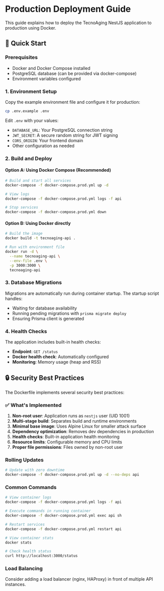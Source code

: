 # Production Deployment Guide

This guide explains how to deploy the TecnoAging NestJS application to production using Docker.

## 🚀 Quick Start

### Prerequisites

- Docker and Docker Compose installed
- PostgreSQL database (can be provided via docker-compose)
- Environment variables configured

### 1. Environment Setup

Copy the example environment file and configure it for production:

```bash
cp .env.example .env
```

Edit `.env` with your values:

- `DATABASE_URL`: Your PostgreSQL connection string
- `JWT_SECRET`: A secure random string for JWT signing
- `CORS_ORIGIN`: Your frontend domain
- Other configuration as needed

### 2. Build and Deploy

#### Option A: Using Docker Compose (Recommended)

```bash
# Build and start all services
docker-compose -f docker-compose.prod.yml up -d

# View logs
docker-compose -f docker-compose.prod.yml logs -f api

# Stop services
docker-compose -f docker-compose.prod.yml down
```

#### Option B: Using Docker directly

```bash
# Build the image
docker build -t tecnoaging-api .

# Run with environment file
docker run -d \
  --name tecnoaging-api \
  --env-file .env \
  -p 3000:3000 \
  tecnoaging-api
```

### 3. Database Migrations

Migrations are automatically run during container startup. The startup script handles:

- Waiting for database availability
- Running pending migrations with `prisma migrate deploy`
- Ensuring Prisma client is generated

### 4. Health Checks

The application includes built-in health checks:

- **Endpoint**: `GET /status`
- **Docker health check**: Automatically configured
- **Monitoring**: Memory usage (heap and RSS)

## 🔒 Security Best Practices

The Dockerfile implements several security best practices:

### ✅ What's Implemented

1. **Non-root user**: Application runs as `nestjs` user (UID 1001)
2. **Multi-stage build**: Separates build and runtime environments
3. **Minimal base image**: Uses Alpine Linux for smaller attack surface
4. **Dependency optimization**: Removes dev dependencies in production
5. **Health checks**: Built-in application health monitoring
6. **Resource limits**: Configurable memory and CPU limits
7. **Proper file permissions**: Files owned by non-root user

### Rolling Updates

```bash
# Update with zero downtime
docker-compose -f docker-compose.prod.yml up -d --no-deps api
```

### Common Commands

```bash
# View container logs
docker-compose -f docker-compose.prod.yml logs -f api

# Execute commands in running container
docker-compose -f docker-compose.prod.yml exec api sh

# Restart services
docker-compose -f docker-compose.prod.yml restart api

# View container stats
docker stats

# Check health status
curl http://localhost:3000/status
```

### Load Balancing

Consider adding a load balancer (nginx, HAProxy) in front of multiple API instances.

